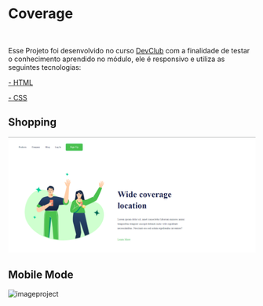 <h1>Coverage</h1>
<br>
<p>Esse Projeto foi desenvolvido no curso <a href="https://rodolfomori.com.br/devclub">DevClub</a> com a finalidade de testar o conhecimento aprendido no módulo, ele é responsivo e utiliza as seguintes tecnologias:</p>

<p><a href="https://github.com/WilsonCamini17/Coverage-Responsive/blob/main/index.html"> - HTML </p></a>
<p><a href="https://github.com/WilsonCamini17/Coverage-Responsive/blob/main/style.css"> - CSS </p></a>

<h2>Shopping</h2>
<img src="https://github.com/WilsonCamini17/Coverage-Responsive/blob/main/assets/Desktop%20Wide.png" alt="imageproject"/>

<h2>Mobile Mode</h2>
<img src="" alt="imageproject"/>
